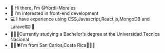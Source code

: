 - 👋 Hi there, I’m @Yordi-Morales
- 👀 I’m interested in front-end development
- 💻 I have experience using CSS,Javascript,React.js,MongoDB and Laravel⌨️ 💙
- 🧑🏽‍🎓Currently studying a Bachelor's degree at the Universidad Tecnica Nacional
- 🦎🌋🕷️I’m from San Carlos,Costa Rica🐍🦟🌳
<!---
Yordi-Morales/Yordi-Morales is a ✨ special ✨ repository because its `README.md` (this file) appears on your GitHub profile.
You can click the Preview link to take a look at your changes.
--->
